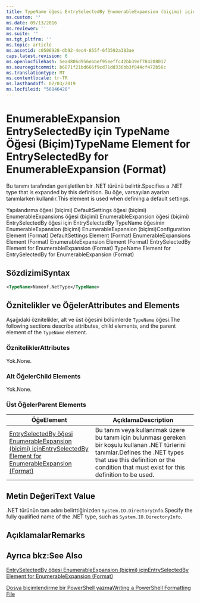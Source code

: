 ```yaml
---
title: TypeName öğesi EntrySelectedBy EnumerableExpansion (biçimi) için için | Microsoft Docs
ms.custom: ''
ms.date: 09/13/2016
ms.reviewer: ''
ms.suite: ''
ms.tgt_pltfrm: ''
ms.topic: article
ms.assetid: c0506928-db92-4ec4-855f-6f3592a383ae
caps.latest.revision: 6
ms.openlocfilehash: 5ead806d956ebbef95eeffc42bb39ef784208017
ms.sourcegitcommit: b6871f21bd666f9cd71dd336bb3f844cf472b56c
ms.translationtype: MT
ms.contentlocale: tr-TR
ms.lasthandoff: 02/03/2019
ms.locfileid: "56846420"
---
```

# <a name="typename-element-for-entryselectedby-for-enumerableexpansion-format"></a><span data-ttu-id="fc2e2-102">EnumerableExpansion EntrySelectedBy için TypeName Öğesi (Biçim)</span><span class="sxs-lookup"><span data-stu-id="fc2e2-102">TypeName Element for EntrySelectedBy for EnumerableExpansion (Format)</span></span>

<span data-ttu-id="fc2e2-103">Bu tanımı tarafından genişletilen bir .NET türünü belirtir.</span><span class="sxs-lookup"><span data-stu-id="fc2e2-103">Specifies a .NET type that is expanded by this definition.</span></span> <span data-ttu-id="fc2e2-104">Bu öğe, varsayılan ayarları tanımlarken kullanılır.</span><span class="sxs-lookup"><span data-stu-id="fc2e2-104">This element is used when defining a default settings.</span></span>

<span data-ttu-id="fc2e2-105">Yapılandırma öğesi (biçimi) DefaultSettings öğesi (biçimi) EnumerableExpansions öğesi (biçimi) EnumerableExpansion öğesi (biçimi) EntrySelectedBy öğesi için EntrySelectedBy TypeName öğesinin EnumerableExpansion (biçimi) EnumerableExpansion (biçimi)</span><span class="sxs-lookup"><span data-stu-id="fc2e2-105">Configuration Element (Format) DefaultSettings Element (Format) EnumerableExpansions Element (Format) EnumerableExpansion Element (Format) EntrySelectedBy Element for EnumerableExpansion (Format) TypeName Element for EntrySelectedBy for EnumerableExpansion (Format)</span></span>

## <a name="syntax"></a><span data-ttu-id="fc2e2-106">Sözdizimi</span><span class="sxs-lookup"><span data-stu-id="fc2e2-106">Syntax</span></span>

```xml
<TypeName>Nameof.NetType</TypeName>

```

## <a name="attributes-and-elements"></a><span data-ttu-id="fc2e2-107">Öznitelikler ve Öğeler</span><span class="sxs-lookup"><span data-stu-id="fc2e2-107">Attributes and Elements</span></span>

<span data-ttu-id="fc2e2-108">Aşağıdaki öznitelikler, alt ve üst öğesini bölümlerde `TypeName` öğesi.</span><span class="sxs-lookup"><span data-stu-id="fc2e2-108">The following sections describe attributes, child elements, and the parent element of the `TypeName` element.</span></span>

### <a name="attributes"></a><span data-ttu-id="fc2e2-109">Öznitelikler</span><span class="sxs-lookup"><span data-stu-id="fc2e2-109">Attributes</span></span>

<span data-ttu-id="fc2e2-110">Yok.</span><span class="sxs-lookup"><span data-stu-id="fc2e2-110">None.</span></span>

### <a name="child-elements"></a><span data-ttu-id="fc2e2-111">Alt Öğeler</span><span class="sxs-lookup"><span data-stu-id="fc2e2-111">Child Elements</span></span>

<span data-ttu-id="fc2e2-112">Yok.</span><span class="sxs-lookup"><span data-stu-id="fc2e2-112">None.</span></span>

### <a name="parent-elements"></a><span data-ttu-id="fc2e2-113">Üst Öğeler</span><span class="sxs-lookup"><span data-stu-id="fc2e2-113">Parent Elements</span></span>

|<span data-ttu-id="fc2e2-114">Öğe</span><span class="sxs-lookup"><span data-stu-id="fc2e2-114">Element</span></span>|<span data-ttu-id="fc2e2-115">Açıklama</span><span class="sxs-lookup"><span data-stu-id="fc2e2-115">Description</span></span>|
|-------------|-----------------|
|[<span data-ttu-id="fc2e2-116">EntrySelectedBy öğesi EnumerableExpansion (biçimi) için</span><span class="sxs-lookup"><span data-stu-id="fc2e2-116">EntrySelectedBy Element for EnumerableExpansion (Format)</span></span>](./entryselectedby-element-for-enumerableexpansion-format.md)|<span data-ttu-id="fc2e2-117">Bu tanım veya kullanılmak üzere bu tanım için bulunması gereken bir koşulu kullanan .NET türlerini tanımlar.</span><span class="sxs-lookup"><span data-stu-id="fc2e2-117">Defines the .NET types that use this definition or the condition that must exist for this definition to be used.</span></span>|

## <a name="text-value"></a><span data-ttu-id="fc2e2-118">Metin Değeri</span><span class="sxs-lookup"><span data-stu-id="fc2e2-118">Text Value</span></span>

<span data-ttu-id="fc2e2-119">.NET türünün tam adını belirttiğinizden `System.IO.DirectoryInfo`.</span><span class="sxs-lookup"><span data-stu-id="fc2e2-119">Specify the fully qualified name of the .NET type, such as `System.IO.DirectoryInfo`.</span></span>

## <a name="remarks"></a><span data-ttu-id="fc2e2-120">Açıklamalar</span><span class="sxs-lookup"><span data-stu-id="fc2e2-120">Remarks</span></span>

## <a name="see-also"></a><span data-ttu-id="fc2e2-121">Ayrıca bkz:</span><span class="sxs-lookup"><span data-stu-id="fc2e2-121">See Also</span></span>

[<span data-ttu-id="fc2e2-122">EntrySelectedBy öğesi EnumerableExpansion (biçimi) için</span><span class="sxs-lookup"><span data-stu-id="fc2e2-122">EntrySelectedBy Element for EnumerableExpansion (Format)</span></span>](./entryselectedby-element-for-enumerableexpansion-format.md)

[<span data-ttu-id="fc2e2-123">Dosya biçimlendirme bir PowerShell yazma</span><span class="sxs-lookup"><span data-stu-id="fc2e2-123">Writing a PowerShell Formatting File</span></span>](./writing-a-powershell-formatting-file.md)
